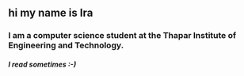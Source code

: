 <h2>hi my name is Ira </h2>
<h3>
I am a computer science student at the Thapar Institute of Engineering and Technology.
</h3>
<h5>
  I read sometimes :-)
</h5>
